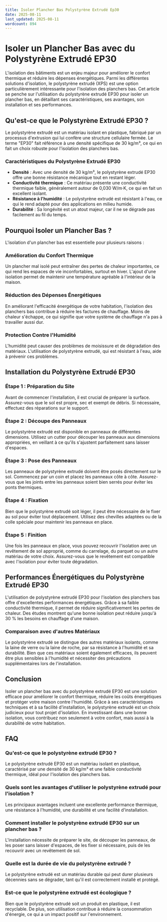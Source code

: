```yaml
---
title: Isoler Plancher Bas Polystyrène Extrudé Ep30
date: 2025-08-11
last_updated: 2025-08-11
wordcount: 894
---
```


# Isoler un Plancher Bas avec du Polystyrène Extrudé EP30

L'isolation des bâtiments est un enjeu majeur pour améliorer le confort thermique et réduire les dépenses énergétiques. Parmi les différentes solutions d'isolation, le polystyrène extrudé (XPS) est une option particulièrement intéressante pour l'isolation des planchers bas. Cet article se penche sur l'utilisation du polystyrène extrudé EP30 pour isoler un plancher bas, en détaillant ses caractéristiques, ses avantages, son installation et ses performances.

## Qu'est-ce que le Polystyrène Extrudé EP30 ?

Le polystyrène extrudé est un matériau isolant en plastique, fabriqué par un processus d'extrusion qui lui confère une structure cellulaire fermée. Le terme "EP30" fait référence à une densité spécifique de 30 kg/m³, ce qui en fait un choix robuste pour l'isolation des planchers bas.

### Caractéristiques du Polystyrène Extrudé EP30

- **Densité** : Avec une densité de 30 kg/m³, le polystyrène extrudé EP30 offre une bonne résistance mécanique tout en restant léger.
- **Conductivité thermique** : Ce matériau présente une conductivité thermique faible, généralement autour de 0,030 W/m·K, ce qui en fait un excellent isolant.
- **Résistance à l'humidité** : Le polystyrène extrudé est résistant à l'eau, ce qui le rend adapté pour des applications en milieu humide.
- **Durabilité** : Sa longévité est un atout majeur, car il ne se dégrade pas facilement au fil du temps.

## Pourquoi Isoler un Plancher Bas ?

L'isolation d'un plancher bas est essentielle pour plusieurs raisons :

### Amélioration du Confort Thermique

Un plancher mal isolé peut entraîner des pertes de chaleur importantes, ce qui rend les espaces de vie inconfortables, surtout en hiver. L'ajout d'une isolation permet de maintenir une température agréable à l'intérieur de la maison.

### Réduction des Dépenses Énergétiques

En améliorant l'efficacité énergétique de votre habitation, l'isolation des planchers bas contribue à réduire les factures de chauffage. Moins de chaleur s'échappe, ce qui signifie que votre système de chauffage n'a pas à travailler aussi dur.

### Protection Contre l'Humidité

L'humidité peut causer des problèmes de moisissure et de dégradation des matériaux. L'utilisation de polystyrène extrudé, qui est résistant à l'eau, aide à prévenir ces problèmes.

## Installation du Polystyrène Extrudé EP30

### Étape 1 : Préparation du Site

Avant de commencer l'installation, il est crucial de préparer la surface. Assurez-vous que le sol est propre, sec et exempt de débris. Si nécessaire, effectuez des réparations sur le support.

### Étape 2 : Découpe des Panneaux

Le polystyrène extrudé est disponible en panneaux de différentes dimensions. Utilisez un cutter pour découper les panneaux aux dimensions appropriées, en veillant à ce qu'ils s'ajustent parfaitement sans laisser d'espaces.

### Étape 3 : Pose des Panneaux

Les panneaux de polystyrène extrudé doivent être posés directement sur le sol. Commencez par un coin et placez les panneaux côte à côte. Assurez-vous que les joints entre les panneaux soient bien serrés pour éviter les ponts thermiques.

### Étape 4 : Fixation

Bien que le polystyrène extrudé soit léger, il peut être nécessaire de le fixer au sol pour éviter tout déplacement. Utilisez des chevilles adaptées ou de la colle spéciale pour maintenir les panneaux en place.

### Étape 5 : Finition

Une fois les panneaux en place, vous pouvez recouvrir l'isolation avec un revêtement de sol approprié, comme du carrelage, du parquet ou un autre matériau de votre choix. Assurez-vous que le revêtement est compatible avec l'isolation pour éviter toute dégradation.

## Performances Énergétiques du Polystyrène Extrudé EP30

L'utilisation de polystyrène extrudé EP30 pour l'isolation des planchers bas offre d'excellentes performances énergétiques. Grâce à sa faible conductivité thermique, il permet de réduire significativement les pertes de chaleur. Des études montrent qu'une bonne isolation peut réduire jusqu'à 30 % les besoins en chauffage d'une maison.

### Comparaison avec d'autres Matériaux

Le polystyrène extrudé se distingue des autres matériaux isolants, comme la laine de verre ou la laine de roche, par sa résistance à l'humidité et sa durabilité. Bien que ces matériaux soient également efficaces, ils peuvent être plus sensibles à l'humidité et nécessiter des précautions supplémentaires lors de l'installation.

## Conclusion

Isoler un plancher bas avec du polystyrène extrudé EP30 est une solution efficace pour améliorer le confort thermique, réduire les coûts énergétiques et protéger votre maison contre l'humidité. Grâce à ses caractéristiques techniques et à sa facilité d'installation, le polystyrène extrudé est un choix judicieux pour tout projet d'isolation. En investissant dans une bonne isolation, vous contribuez non seulement à votre confort, mais aussi à la durabilité de votre habitation.

## FAQ

### Qu'est-ce que le polystyrène extrudé EP30 ?

Le polystyrène extrudé EP30 est un matériau isolant en plastique, caractérisé par une densité de 30 kg/m³ et une faible conductivité thermique, idéal pour l'isolation des planchers bas.

### Quels sont les avantages d'utiliser le polystyrène extrudé pour l'isolation ?

Les principaux avantages incluent une excellente performance thermique, une résistance à l'humidité, une durabilité et une facilité d'installation.

### Comment installer le polystyrène extrudé EP30 sur un plancher bas ?

L'installation nécessite de préparer le site, de découper les panneaux, de les poser sans laisser d'espaces, de les fixer si nécessaire, puis de les recouvrir avec un revêtement de sol.

### Quelle est la durée de vie du polystyrène extrudé ?

Le polystyrène extrudé est un matériau durable qui peut durer plusieurs décennies sans se dégrader, tant qu'il est correctement installé et protégé.

### Est-ce que le polystyrène extrudé est écologique ?

Bien que le polystyrène extrudé soit un produit en plastique, il est recyclable. De plus, son utilisation contribue à réduire la consommation d'énergie, ce qui a un impact positif sur l'environnement.